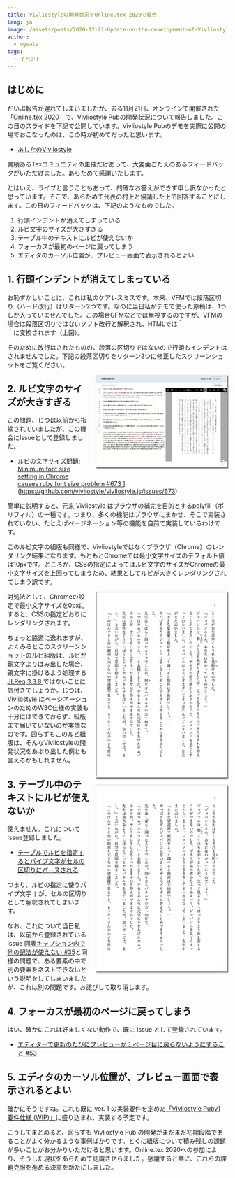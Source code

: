```yaml
---
title: Vivliostyleの開発状況をOnline.tex 2020で報告
lang: ja
image: /assets/posts/2020-12-21-Update-on-the-development-of-Vivliostyle-at-Online.tex-2020/fig-1.png
author:
  - ogwata
tags:
  - イベント
---
```

## はじめに

だいぶ報告が遅れてしまいましたが、去る11月21日、オンラインで開催された[「Online.tex 2020」<i class="mdi mdi-open-in-new"></i>](https://connpass.com/event/188075/)で、Vivliostyle Pubの開発状況について報告しました。この日のスライドを下記で公開しています。Vivliostyle Pubのデモを実際に公開の場でおこなったのは、この時が初めてだったと思います。

- [あしたのVivliostyle<i class="mdi mdi-open-in-new"></i>](https://www2.slideshare.net/ogwata_1959/vivliostyle-239370581)

実績あるTexコミュニティの主催だけあって、大変歯ごたえのあるフィードバックがいただけました。あらためて感謝いたします。

とはいえ、ライブと言うこともあって、的確なお答えができず申し訳なかったと思っています。そこで、あらためて代表の村上と協議した上で回答することにします。この日のフィードバックは、下記のようなものでした。

1. 行頭インデントが消えてしまっている
2. ルビ文字のサイズが大きすぎる
3. テーブル中のテキストにルビが使えないか
4. フォーカスが最初のページに戻ってしまう
5. エディタのカーソル位置が、プレビュー画面で表示されるとよい

## 1. 行頭インデントが消えてしまっている

お恥ずかしいことに、これは私のケアレスミスです。本来、VFMでは段落区切り（ハード改行）はリターン2つです。なのに当日私がデモで使った原稿は、1つしか入っていませんでした。この場合GFMなどでは無視するのですが、VFMの場合は段落区切りではないソフト改行と解釈され、HTMLでは｀<br />｀に変換されます（上図）。

そのために改行はされたものの、段落の区切りではないので行頭もインデントはされませんでした。下記の段落区切りをリターン2つに修正したスクリーンショットをご覧ください。

<div style="float: right; margin: 0 0 1em 1em;"><img src="/assets/posts/2020-12-21-Update-on-the-development-of-Vivliostyle-at-Online.tex-2020/fig-2.png" alt="A text document created with a double return code to separate paragraphs" style="width: 300px; box-shadow: 1px 2px 2.5px 1.5px grey;" /></a></div>

## 2. ルビ文字のサイズが大きすぎる

この問題、じつは以前から指摘されていましたが、この機会にIssueとして登録しました。

- [ルビの文字サイズ問題: Minimum font size setting in Chrome causes ruby font size problem #673 <i class="mdi mdi-open-in-new"></i>](https://github.github.com/gfm/#hard-line-breaks)](https://github.com/vivliostyle/vivliostyle.js/issues/673)

簡単に説明すると、元来 Vivliostyle はブラウザの補完を目的とするpolyfill（ポリフィル）の一種です。つまり、多くの機能はブラウザにまかせ、そこで実装されていない、たとえばページネーション等の機能を自前で実装しているわけです。

このルビ文字の組版も同様で、Vivliostyleではなくブラウザ（Chrome）のレンダリング結果になります。もともとChromeでは最小文字サイズのデフォルト値は10pxです。ところが、CSSの指定によってはルビ文字のサイズがChromeの最小文字サイズを上回ってしまうため、結果としてルビが大きくレンダリングされてしまう訳です。

<div style="float: right; margin: 0 0 1em 1em;"><img src="/assets/posts/2020-12-21-Update-on-the-development-of-Vivliostyle-at-Online.tex-2020/fig-3.png" alt="Typesetting results with the default minimum font size (10px) in Chrome" style="width: 300px; box-shadow: 1px 2px 2.5px 1.5px grey;" /></a></div>

対処法として、Chromeの設定で最小文字サイズを0pxにすると、CSSの指定どおりにレンダリングされます。

<div style="float: right; margin: 0 0 1em 1em;"><img src="/assets/posts/2020-12-21-Update-on-the-development-of-Vivliostyle-at-Online.tex-2020/fig-4.png" alt="Typesetting results with the minimum font size set to "0" in Chrome" style="width: 300px; box-shadow: 1px 2px 2.5px 1.5px grey;" /></a></div>

ちょっと脇道に逸れますが、よくみるとこのスクリーンショットのルビ組版は、ルビが親文字よりはみ出した場合、親文字に掛けるよう処理する[JLReq 3.3.8  <i class="mdi mdi-open-in-new"></i>](https://www.w3.org/TR/jlreq/#adjustments_of_ruby_with_length_longer_than_that_of_the_base_characters)ではないことに気付きでしょうか。じつは、Vivliostyle はページネーションのためのW3C仕様の実装も十分にはできておらず、組版まで届いていないのが実情なのです。図らずもこのルビ組版は、そんなVivliostyleの開発状況をあぶり出した例とも言えるかもしれません。

## 3. テーブル中のテキストにルビが使えないか

使えません。これについてIssue登録しました。

- [テーブルでルビを指定するとパイプ文字がセルの区切りにパースされる](https://github.com/vivliostyle/vfm/issues/44)

つまり、ルビの指定に使うパイプ文字 `|` が、セルの区切りとして解釈されてしまいます。

なお、これについて当日私は、以前から登録されているIssue [図表キャプション内で他の記法が使えない #35](https://github.com/vivliostyle/vfm/issues/35)と同様の問題で、ある要素の中で別の要素をネストできないという説明をしてしまいましたが、これは別の問題です。お詫びして取り消します。

## 4. フォーカスが最初のページに戻ってしまう

はい、確かにこれは好ましくない動作で、既に Issue として登録されています。

- [エディターで更新のたびにプレビューが１ページ目に戻らないようにすること #53](https://github.com/vivliostyle/vivliostyle-pub/issues/53)

## 5. エディタのカーソル位置が、プレビュー画面で表示されるとよい

確かにそうですね。これも既に ver. 1 の実装要件を定めた[「Vivliostyle Pubv1 要件仕様 (WIP)」](https://github.com/vivliostyle/community/wiki/Vivliostyle-Pub-v1-Req#%E5%8E%9F%E7%A8%BF%E7%B7%A8%E9%9B%86%E7%94%BB%E9%9D%A2%E3%81%A8%E3%83%97%E3%83%AC%E3%83%93%E3%83%A5%E3%83%BC)に盛り込まれ、実装する予定です。

こうしてまとめると、図らずも Vivliostyle Pub の開発がまだまだ初期段階であることがよく分かるような事例ばかりです。とくに組版について積み残しの課題が多いことがお分かりいただけると思います。Online.tex 2020への参加により、そうした現状をあらためて認識させらました。感謝すると共に、これらの課題克服を進める決意を新たにしました。
